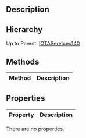 ## Description

## Hierarchy
Up to Parent: [IOTAServices140](IOTAServices140)

## Methods
| Method | Description |
| ------------- | ------------- |

## Properties
| Property | Description |
| ------------- | ------------- |
There are no properties.
